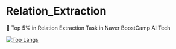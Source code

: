 # Relation_Extraction
🏅 Top 5% in Relation Extraction Task in Naver BoostCamp AI Tech

[![Top Langs](https://Relation_Extraction.vercel.app/api/top-langs/?username=anuraghazra&hide=jupyter%20notebook)](https://github.com/jjonhwa/Relation_Extraction)
